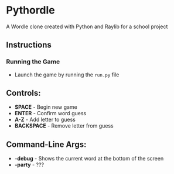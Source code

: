 # Pythordle
A Wordle clone created with Python and Raylib for a school project

## Instructions

### Running the Game
* Launch the game by running the `run.py` file

## Controls:
* **SPACE** - Begin new game
* **ENTER** - Confirm word guess
* **A-Z** - Add letter to guess
* **BACKSPACE** - Remove letter from guess

## Command-Line Args:
* **-debug** - Shows the current word at the bottom of the screen
* **-party** - ???